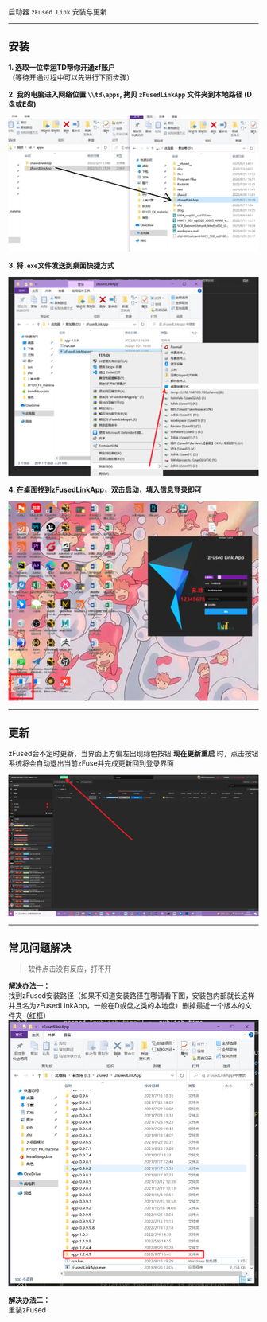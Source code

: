 启动器 `zFused Link` 安装与更新

---

## 安装
  
**1. 选取一位幸运TD帮你开通zf账户**  
  （等待开通过程中可以先进行下面步骤）

**2. 我的电脑进入网络位置 `\\td\apps`, 拷贝 `zFusedLinkApp` 文件夹到本地路径 (D盘或E盘)**

![安装](pipeline/../images/install&update/link_install.png)

**3. 将`.exe`文件发送到桌面快捷方式**

![快捷](pipeline/../images/install&update/link_open.png)

**4. 在桌面找到zFusedLinkApp，双击启动，填入信息登录即可**

![登录](pipeline/../images/install&update/link_login.png)

---

## 更新
zFused会不定时更新，当界面上方偏左出现绿色按钮 **现在更新重启** 时，点击按钮系统将会自动退出当前zFuse并完成更新回到登录界面

![登录](pipeline/../images/install&update/link_update.png)

---

## 常见问题解决
> 软件点击没有反应，打不开
  
**解决办法一：**  
找到zFused安装路径（如果不知道安装路径在哪请看下图，安装包内部就长这样并且名为zFusedLinkApp，一般在D或盘之类的本地盘）删掉最近一个版本的文件夹（红框）  
![登录](pipeline/../images/install&update/link_delete.png)

**解决办法二：**  
重装zFused
